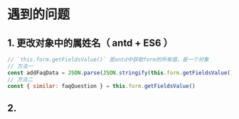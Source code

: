 # 遇到的问题
## 1. 更改对象中的属姓名（ antd + ES6 ）
```javascript
// `this.form.getFieldsValue()` 是antd中获取form的所有值，是一个对象
// 方法一
const addFaqData = JSON.parse(JSON.stringify(this.form.getFieldsValue()).replace(/similar/g, 'faqQuestion'))
// 方法二
const { similar: faqQuestion } = this.form.getFieldsValue()
```

## 2.